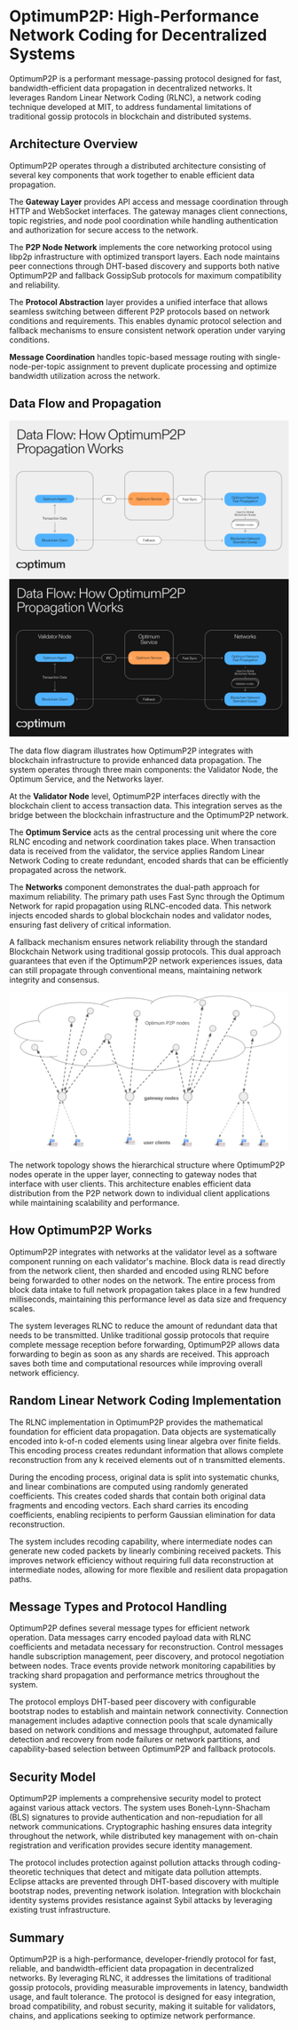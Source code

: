 # OptimumP2P: High-Performance Network Coding for Decentralized Systems

OptimumP2P is a performant message-passing protocol designed for fast, bandwidth-efficient data propagation in decentralized networks. It leverages Random Linear Network Coding (RLNC), a network coding technique developed at MIT, to address fundamental limitations of traditional gossip protocols in blockchain and distributed systems.

## Architecture Overview

OptimumP2P operates through a distributed architecture consisting of several key components that work together to enable efficient data propagation.

The **Gateway Layer** provides API access and message coordination through HTTP and WebSocket interfaces. The gateway manages client connections, topic registries, and node pool coordination while handling authentication and authorization for secure access to the network.

The **P2P Node Network** implements the core networking protocol using libp2p infrastructure with optimized transport layers. Each node maintains peer connections through DHT-based discovery and supports both native OptimumP2P and fallback GossipSub protocols for maximum compatibility and reliability.

The **Protocol Abstraction** layer provides a unified interface that allows seamless switching between different P2P protocols based on network conditions and requirements. This enables dynamic protocol selection and fallback mechanisms to ensure consistent network operation under varying conditions.

**Message Coordination** handles topic-based message routing with single-node-per-topic assignment to prevent duplicate processing and optimize bandwidth utilization across the network.

## Data Flow and Propagation

<div class="theme-aware-image">
  <img src="/static/img/P2P_data_flow_light.png" alt="OptimumP2P Data Flow" class="light-mode-only">
  <img src="/static/img/P2P_data_flow_dark.png" alt="OptimumP2P Data Flow" class="dark-mode-only">
</div>

The data flow diagram illustrates how OptimumP2P integrates with blockchain infrastructure to provide enhanced data propagation. The system operates through three main components: the Validator Node, the Optimum Service, and the Networks layer.

At the **Validator Node** level, OptimumP2P interfaces directly with the blockchain client to access transaction data. This integration serves as the bridge between the blockchain infrastructure and the OptimumP2P network.

The **Optimum Service** acts as the central processing unit where the core RLNC encoding and network coordination takes place. When transaction data is received from the validator, the service applies Random Linear Network Coding to create redundant, encoded shards that can be efficiently propagated across the network.

The **Networks** component demonstrates the dual-path approach for maximum reliability. The primary path uses Fast Sync through the Optimum Network for rapid propagation using RLNC-encoded data. This network injects encoded shards to global blockchain nodes and validator nodes, ensuring fast delivery of critical information.

A fallback mechanism ensures network reliability through the standard Blockchain Network using traditional gossip protocols. This dual approach guarantees that even if the OptimumP2P network experiences issues, data can still propagate through conventional means, maintaining network integrity and consensus.

![Network Introduction](/static/img/intro.png)

The network topology shows the hierarchical structure where OptimumP2P nodes operate in the upper layer, connecting to gateway nodes that interface with user clients. This architecture enables efficient data distribution from the P2P network down to individual client applications while maintaining scalability and performance.

## How OptimumP2P Works

OptimumP2P integrates with networks at the validator level as a software component running on each validator's machine. Block data is read directly from the network client, then sharded and encoded using RLNC before being forwarded to other nodes on the network. The entire process from block data intake to full network propagation takes place in a few hundred milliseconds, maintaining this performance level as data size and frequency scales.

The system leverages RLNC to reduce the amount of redundant data that needs to be transmitted. Unlike traditional gossip protocols that require complete message reception before forwarding, OptimumP2P allows data forwarding to begin as soon as any shards are received. This approach saves both time and computational resources while improving overall network efficiency.

## Random Linear Network Coding Implementation

The RLNC implementation in OptimumP2P provides the mathematical foundation for efficient data propagation. Data objects are systematically encoded into k-of-n coded elements using linear algebra over finite fields. This encoding process creates redundant information that allows complete reconstruction from any k received elements out of n transmitted elements.

During the encoding process, original data is split into systematic chunks, and linear combinations are computed using randomly generated coefficients. This creates coded shards that contain both original data fragments and encoding vectors. Each shard carries its encoding coefficients, enabling recipients to perform Gaussian elimination for data reconstruction.

The system includes recoding capability, where intermediate nodes can generate new coded packets by linearly combining received packets. This improves network efficiency without requiring full data reconstruction at intermediate nodes, allowing for more flexible and resilient data propagation paths.

## Message Types and Protocol Handling

OptimumP2P defines several message types for efficient network operation. Data messages carry encoded payload data with RLNC coefficients and metadata necessary for reconstruction. Control messages handle subscription management, peer discovery, and protocol negotiation between nodes. Trace events provide network monitoring capabilities by tracking shard propagation and performance metrics throughout the system.

The protocol employs DHT-based peer discovery with configurable bootstrap nodes to establish and maintain network connectivity. Connection management includes adaptive connection pools that scale dynamically based on network conditions and message throughput, automated failure detection and recovery from node failures or network partitions, and capability-based selection between OptimumP2P and fallback protocols.

## Security Model

OptimumP2P implements a comprehensive security model to protect against various attack vectors. The system uses Boneh-Lynn-Shacham (BLS) signatures to provide authentication and non-repudiation for all network communications. Cryptographic hashing ensures data integrity throughout the network, while distributed key management with on-chain registration and verification provides secure identity management.

The protocol includes protection against pollution attacks through coding-theoretic techniques that detect and mitigate data pollution attempts. Eclipse attacks are prevented through DHT-based discovery with multiple bootstrap nodes, preventing network isolation. Integration with blockchain identity systems provides resistance against Sybil attacks by leveraging existing trust infrastructure.

## Summary

OptimumP2P is a high-performance, developer-friendly protocol for fast, reliable, and bandwidth-efficient data propagation in decentralized networks. By leveraging RLNC, it addresses the limitations of traditional gossip protocols, providing measurable improvements in latency, bandwidth usage, and fault tolerance. The protocol is designed for easy integration, broad compatibility, and robust security, making it suitable for validators, chains, and applications seeking to optimize network performance.
